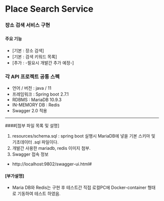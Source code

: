 # Place Search Service

### 장소 검색 서비스 구현
###
#### 주요 기능
* [기본 : 장소 검색]
* [기본 : 검색 키워드 목록]
* [추가 : -필요시 개발간 추가 예정-]

### 각 API 프로젝트 공통 스펙
- 언어 / 버전 : java / 11
- 프레임워크 : Spring boot 2.7.1
- RDBMS : MariaDB 10.9.3
- IN-MEMORY DB : Redis
- Swagger 2.0 적용


* * *
####[첨부 파일 목록 및 설명]
1. resources/schema.sql : spring boot 실행시 MariaDB에 넣을 기본 스키마 및 기초데이터 .sql 파일이다.
2. 개발간 사용한 mariadb, redis 이미지 첨부.
3. Swagger 접속 정보
- http://localhost:9802/swagger-ui.html#

#### [부가설명]
- Maria DB와 Redis는 구현 후 테스트간 직접 로컬PC에 Docker-container 형태로 기동하여 테스트 하였음.